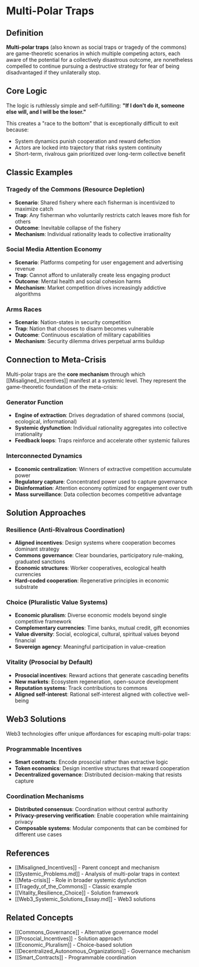 # Multi-Polar Traps

## Definition

**Multi-polar traps** (also known as social traps or tragedy of the commons) are game-theoretic scenarios in which multiple competing actors, each aware of the potential for a collectively disastrous outcome, are nonetheless compelled to continue pursuing a destructive strategy for fear of being disadvantaged if they unilaterally stop.

## Core Logic

The logic is ruthlessly simple and self-fulfilling: **"If I don't do it, someone else will, and I will be the loser."**

This creates a "race to the bottom" that is exceptionally difficult to exit because:
- System dynamics punish cooperation and reward defection
- Actors are locked into trajectory that risks system continuity
- Short-term, rivalrous gain prioritized over long-term collective benefit

## Classic Examples

### Tragedy of the Commons (Resource Depletion)
- **Scenario**: Shared fishery where each fisherman is incentivized to maximize catch
- **Trap**: Any fisherman who voluntarily restricts catch leaves more fish for others
- **Outcome**: Inevitable collapse of the fishery
- **Mechanism**: Individual rationality leads to collective irrationality

### Social Media Attention Economy
- **Scenario**: Platforms competing for user engagement and advertising revenue
- **Trap**: Cannot afford to unilaterally create less engaging product
- **Outcome**: Mental health and social cohesion harms
- **Mechanism**: Market competition drives increasingly addictive algorithms

### Arms Races
- **Scenario**: Nation-states in security competition
- **Trap**: Nation that chooses to disarm becomes vulnerable
- **Outcome**: Continuous escalation of military capabilities
- **Mechanism**: Security dilemma drives perpetual arms buildup

## Connection to Meta-Crisis

Multi-polar traps are the **core mechanism** through which [[Misaligned_Incentives]] manifest at a systemic level. They represent the game-theoretic foundation of the meta-crisis:

### Generator Function
- **Engine of extraction**: Drives degradation of shared commons (social, ecological, informational)
- **Systemic dysfunction**: Individual rationality aggregates into collective irrationality
- **Feedback loops**: Traps reinforce and accelerate other systemic failures

### Interconnected Dynamics
- **Economic centralization**: Winners of extractive competition accumulate power
- **Regulatory capture**: Concentrated power used to capture governance
- **Disinformation**: Attention economy optimized for engagement over truth
- **Mass surveillance**: Data collection becomes competitive advantage

## Solution Approaches

### Resilience (Anti-Rivalrous Coordination)
- **Aligned incentives**: Design systems where cooperation becomes dominant strategy
- **Commons governance**: Clear boundaries, participatory rule-making, graduated sanctions
- **Economic structures**: Worker cooperatives, ecological health currencies
- **Hard-coded cooperation**: Regenerative principles in economic substrate

### Choice (Pluralistic Value Systems)
- **Economic pluralism**: Diverse economic models beyond single competitive framework
- **Complementary currencies**: Time banks, mutual credit, gift economies
- **Value diversity**: Social, ecological, cultural, spiritual values beyond financial
- **Sovereign agency**: Meaningful participation in value-creation

### Vitality (Prosocial by Default)
- **Prosocial incentives**: Reward actions that generate cascading benefits
- **New markets**: Ecosystem regeneration, open-source development
- **Reputation systems**: Track contributions to commons
- **Aligned self-interest**: Rational self-interest aligned with collective well-being

## Web3 Solutions

Web3 technologies offer unique affordances for escaping multi-polar traps:

### Programmable Incentives
- **Smart contracts**: Encode prosocial rather than extractive logic
- **Token economics**: Design incentive structures that reward cooperation
- **Decentralized governance**: Distributed decision-making that resists capture

### Coordination Mechanisms
- **Distributed consensus**: Coordination without central authority
- **Privacy-preserving verification**: Enable cooperation while maintaining privacy
- **Composable systems**: Modular components that can be combined for different use cases

## References

- [[Misaligned_Incentives]] - Parent concept and mechanism
- [[Systemic_Problems.md]] - Analysis of multi-polar traps in context
- [[Meta-crisis]] - Role in broader systemic dysfunction
- [[Tragedy_of_the_Commons]] - Classic example
- [[Vitality_Resilience_Choice]] - Solution framework
- [[Web3_Systemic_Solutions_Essay.md]] - Web3 solutions

## Related Concepts

- [[Commons_Governance]] - Alternative governance model
- [[Prosocial_Incentives]] - Solution approach
- [[Economic_Pluralism]] - Choice-based solution
- [[Decentralized_Autonomous_Organizations]] - Governance mechanism
- [[Smart_Contracts]] - Programmable coordination
